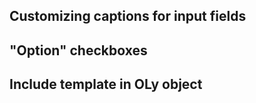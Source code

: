 ## Customizing captions for input fields

## "Option" checkboxes

## Include template in OLy object
